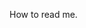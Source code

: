 How to read me.

<!---
wmossh/wmossh is a ✨ special ✨ repository because its `README.md` (this file) appears on your GitHub profile.
You can click the Preview link to take a look at your changes.
--->
